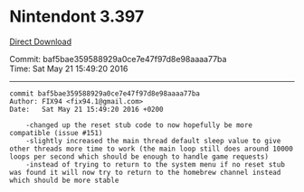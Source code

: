# Nintendont 3.397
[Direct Download](./Nintendont.zip)

Commit: baf5bae359588929a0ce7e47f97d8e98aaaa77ba  
Time: Sat May 21 15:49:20 2016   

-----

```
commit baf5bae359588929a0ce7e47f97d8e98aaaa77ba
Author: FIX94 <fix94.1@gmail.com>
Date:   Sat May 21 15:49:20 2016 +0200

    -changed up the reset stub code to now hopefully be more compatible (issue #151)
    -slightly increased the main thread default sleep value to give other threads more time to work (the main loop still does around 10000 loops per second which should be enough to handle game requests)
    -instead of trying to return to the system menu if no reset stub was found it will now try to return to the homebrew channel instead which should be more stable
```
